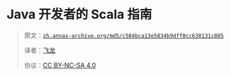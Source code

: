 # Java 开发者的 Scala 指南

> 原文：[`zh.annas-archive.org/md5/c584bca13e5834b9dff0cc638131c885`](https://zh.annas-archive.org/md5/c584bca13e5834b9dff0cc638131c885)
> 
> 译者：[飞龙](https://github.com/wizardforcel)
> 
> 协议：[CC BY-NC-SA 4.0](http://creativecommons.org/licenses/by-nc-sa/4.0/)
